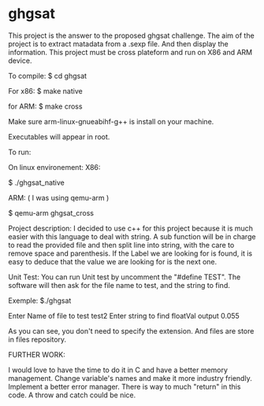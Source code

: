 # ghgsat

This project is the answer to the proposed ghgsat challenge. 
The aim of the project is to extract matadata from a .sexp file. And then display the information.
This project must be cross plateform and run on X86 and ARM device. 

To compile: 
$ cd ghgsat 

For x86: 
$ make native 

for ARM: 
$ make cross 

Make sure arm-linux-gnueabihf-g++ is install on your machine. 

Executables will appear in root. 

To run: 

On linux environement: 
X86: 

$ ./ghgsat_native 

ARM: ( I was using qemu-arm ) 

$ qemu-arm ghgsat_cross 

Project description:
I decided to use c++ for this project because it is much easier with this language to deal with string.
A sub function will be in charge to read the provided file and then split line into string, with the care to remove space and parenthesis.
If the Label we are looking for is found, it is easy to deduce that the value we are looking for is the next one. 

Unit Test: 
You can run Unit test by uncomment the "#define TEST". The software will then ask for the file name to test, and the string to find. 

Exemple: 
$./ghgsat 

Enter Name of file to test
test2 
Enter string to find 
floatVal 
output 0.055 

As you can see, you don't need to specify the extension. And files are store in files repository.

FURTHER WORK:

I would love to have the time to do it in C and have a better memory management.
Change variable's names and make it more industry friendly.
Implement a better error manager. There is way to much "return" in this code. A throw and catch could be nice.
